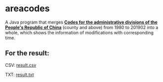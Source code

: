 # areacodes
A Java program that merges **[Codes for the administrative divisions of the People's Republic of China][1]** (county and above) from 1980 to 201902 into a whole,
which shows the information of modifications with corresponding time.

## For the result:

CSV: [result.csv][3]

TXT: [result.txt][2]

[1]: http://www.mca.gov.cn/article/sj/xzqh/ "中华人民共和国行政区划代码"
[2]: https://github.com/yescallop/areacodes/raw/master/result.txt
[3]: https://github.com/yescallop/areacodes/raw/master/result.csv
